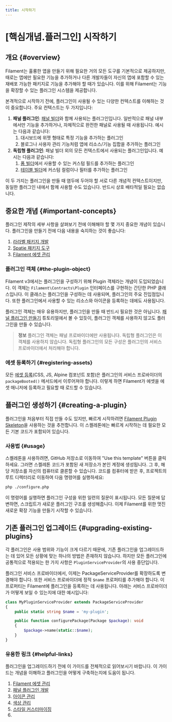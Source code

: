 ```yaml
---
title: 시작하기
---
```

# [핵심개념.플러그인] 시작하기

<LaracastsBanner
    title="플러그인 설정하기"
    description="Laracasts에서 Filament를 위한 고급 컴포넌트 빌드(Build Advanced Components for Filament) 시리즈를 시청하세요. 플러그인 시작 방법을 배울 수 있습니다. 이 페이지의 텍스트 기반 가이드도 전체적인 개요를 제공할 수 있습니다."
    url="https://laracasts.com/series/build-advanced-components-for-filament/episodes/12"
    series="building-advanced-components"
/>

## 개요 {#overview}

Filament는 훌륭한 앱을 만들기 위해 필요한 거의 모든 도구를 기본적으로 제공하지만, 때로는 앱에만 필요한 기능을 추가하거나 다른 개발자들이 자신의 앱에 포함할 수 있는 재배포 가능한 패키지로 기능을 추가해야 할 때가 있습니다. 이를 위해 Filament는 기능을 확장할 수 있는 플러그인 시스템을 제공합니다.

본격적으로 시작하기 전에, 플러그인이 사용될 수 있는 다양한 컨텍스트를 이해하는 것이 중요합니다. 주요 컨텍스트는 두 가지입니다:

1. **패널 플러그인**: [패널 빌더](/filament/3.x/panels/installation)와 함께 사용되는 플러그인입니다. 일반적으로 패널 내부에서만 기능을 추가하거나, 자체적으로 완전한 패널로 사용될 때 사용됩니다. 예시는 다음과 같습니다:
   1. 대시보드에 위젯 형태로 특정 기능을 추가하는 플러그인
   2. 블로그나 사용자 관리 기능처럼 앱에 리소스/기능 집합을 추가하는 플러그인
2. **독립형 플러그인**: 패널 빌더 외의 모든 컨텍스트에서 사용되는 플러그인입니다. 예시는 다음과 같습니다:
   1. [폼 빌더](/filament/3.x/forms/installation)에서 사용할 수 있는 커스텀 필드를 추가하는 플러그인
   2. [테이블 빌더](/filament/3.x/tables/installation)에 커스텀 컬럼이나 필터를 추가하는 플러그인

이 두 가지는 플러그인을 만들 때 염두에 두어야 할 서로 다른 개념적 컨텍스트이지만, 동일한 플러그인 내에서 함께 사용할 수도 있습니다. 반드시 상호 배타적일 필요는 없습니다.

## 중요한 개념 {#important-concepts}

플러그인 제작의 세부 사항을 살펴보기 전에 이해해야 할 몇 가지 중요한 개념이 있습니다. 플러그인을 만들기 전에 다음 내용을 숙지하는 것이 좋습니다:

1. [라라벨 패키지 개발](https://laravel.com/docs/packages)
2. [Spatie 패키지 도구](https://github.com/spatie/laravel-package-tools)
3. [Filament 에셋 관리](/filament/3.x/support/assets)

### 플러그인 객체 {#the-plugin-object}

Filament v3에서는 플러그인을 구성하기 위해 Plugin 객체라는 개념이 도입되었습니다. 이 객체는 `Filament\Contracts\Plugin` 인터페이스를 구현하는 간단한 PHP 클래스입니다. 이 클래스는 플러그인을 구성하는 데 사용되며, 플러그인의 주요 진입점입니다. 또한 플러그인에서 사용할 수 있는 리소스와 아이콘을 등록하는 데에도 사용됩니다.

플러그인 객체는 매우 유용하지만, 플러그인을 만들 때 반드시 필요한 것은 아닙니다. [패널 플러그인 만들기](/filament/3.x/support/plugins/build-a-panel-plugin) 튜토리얼에서 볼 수 있듯이, 플러그인 객체를 사용하지 않고도 플러그인을 만들 수 있습니다.

> **정보**
> 플러그인 객체는 패널 프로바이더에만 사용됩니다. 독립형 플러그인은 이 객체를 사용하지 않습니다. 독립형 플러그인의 모든 구성은 플러그인의 서비스 프로바이더에서 처리해야 합니다.

### 에셋 등록하기 {#registering-assets}

모든 [에셋 등록](/filament/3.x/support/assets)(CSS, JS, Alpine 컴포넌트 포함)은 플러그인의 서비스 프로바이더의 `packageBooted()` 메서드에서 이루어져야 합니다. 이렇게 하면 Filament가 에셋을 에셋 매니저에 등록하고 필요할 때 로드할 수 있습니다.

## 플러그인 생성하기 {#creating-a-plugin}

플러그인을 처음부터 직접 만들 수도 있지만, 빠르게 시작하려면 [Filament Plugin Skeleton](https://github.com/filamentphp/plugin-skeleton)을 사용하는 것을 추천합니다. 이 스켈레톤에는 빠르게 시작하는 데 필요한 모든 기본 코드가 포함되어 있습니다.

### 사용법 {#usage}

스켈레톤을 사용하려면, GitHub 저장소로 이동하여 "Use this template" 버튼을 클릭하세요. 그러면 스켈레톤 코드가 포함된 새 저장소가 본인 계정에 생성됩니다. 그 후, 해당 저장소를 자신의 컴퓨터로 클론할 수 있습니다. 코드를 컴퓨터에 받은 후, 프로젝트의 루트 디렉터리로 이동하여 다음 명령어를 실행하세요:

```bash
php ./configure.php
```

이 명령어를 실행하면 플러그인 구성을 위한 일련의 질문이 표시됩니다. 모든 질문에 답변하면, 스크립트가 새로운 플러그인 구조를 생성해줍니다. 이제 Filament를 위한 멋진 새로운 확장 기능을 만들기 시작할 수 있습니다.

## 기존 플러그인 업그레이드 {#upgrading-existing-plugins}

각 플러그인은 사용 범위와 기능이 크게 다르기 때문에, 기존 플러그인을 업그레이드하는 데 있어 모든 상황에 맞는 하나의 방법은 존재하지 않습니다. 하지만 모든 플러그인에 공통적으로 적용되는 한 가지 사항은 `PluginServiceProvider`의 사용 중단입니다.

플러그인 서비스 프로바이더에서, 이제는 PackageServiceProvider를 확장하도록 변경해야 합니다. 또한 서비스 프로바이더에 정적 `$name` 프로퍼티를 추가해야 합니다. 이 프로퍼티는 Filament에 플러그인을 등록하는 데 사용됩니다. 아래는 서비스 프로바이더가 어떻게 보일 수 있는지에 대한 예시입니다:

```php
class MyPluginServiceProvider extends PackageServiceProvider
{
    public static string $name = 'my-plugin';

    public function configurePackage(Package $package): void
    {
        $package->name(static::$name);
    }
}
```

### 유용한 링크 {#helpful-links}

플러그인을 업그레이드하기 전에 이 가이드를 전체적으로 읽어보시기 바랍니다. 이 가이드는 개념을 이해하고 플러그인을 어떻게 구축하는지에 도움이 됩니다.

1. [Filament 에셋 관리](/filament/3.x/support/assets)
2. [패널 플러그인 개발](/filament/3.x/panels/plugins)
3. [아이콘 관리](/filament/3.x/support/icons)
4. [색상 관리](/filament/3.x/support/colors)
5. [스타일 커스터마이징](/filament/3.x/support/style-customization)
6. 